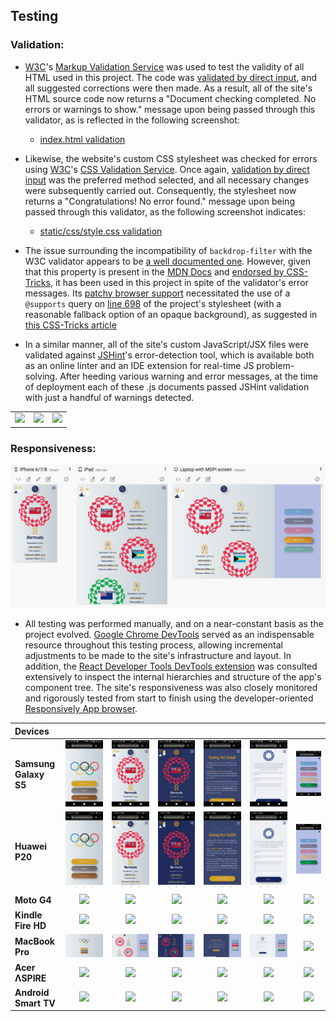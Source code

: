 ## Testing

### Validation:

- [W3C](https://www.w3.org/)'s [Markup Validation Service](https://validator.w3.org/) was used to test the validity of all HTML used in this project. The code was [validated by direct input](https://validator.w3.org/#validate_by_input), and all suggested corrections were then made. As a result, all of the site's HTML source code now returns a "Document checking completed. No errors or warnings to show." message upon being passed through this validator, as is reflected in the following screenshot:

  - [index.html validation](docs/images/validation/html-validation.png)

- Likewise, the website's custom CSS stylesheet was checked for errors using [W3C](https://www.w3.org/)'s [CSS Validation Service](https://jigsaw.w3.org/css-validator/). Once again, [validation by direct input](https://jigsaw.w3.org/css-validator/#validate_by_input) was the preferred method selected, and all necessary changes were subsequently carried out. Consequently, the stylesheet now returns a "Congratulations! No error found." message upon being passed through this validator, as the following screenshot indicates:
  - [static/css/style.css validation](docs/images/validation/css-validation.png)
- The issue surrounding the incompatibility of `backdrop-filter` with the W3C validator appears to be [a well documented one](https://github.com/w3c/css-validator/issues/289). However, given that this property is present in the [MDN Docs](https://developer.mozilla.org/en-US/docs/Web/CSS/backdrop-filter) and [endorsed by CSS-Tricks](https://css-tricks.com/almanac/properties/b/backdrop-filter/), it has been used in this project in spite of the validator's error messages. Its [patchy browser support](https://caniuse.com/css-backdrop-filter) necessitated the use of a `@supports` query on [line 698](static/css/style.css) of the project's stylesheet (with a reasonable fallback option of an opaque background), as suggested in [this CSS-Tricks article](https://css-tricks.com/almanac/properties/b/backdrop-filter/)

- In a similar manner, all of the site's custom JavaScript/JSX files were validated against [JSHint](https://jshint.com/)'s error-detection tool, which is available both as an online linter and an IDE extension for real-time JS problem-solving. After heeding various warning and error messages, at the time of deployment each of these .js documents passed JSHint validation with just a handful of warnings detected.

|                                                                                                                                        |                                                                                                                                       |                                                                                                                                      |
| :------------------------------------------------------------------------------------------------------------------------------------: | :-----------------------------------------------------------------------------------------------------------------------------------: | :----------------------------------------------------------------------------------------------------------------------------------: |
| ![](https://raw.githubusercontent.com/loosenthedark/brew-barberista-landing-page/main/docs/images/validation/html-validation-icon.png) | ![](https://raw.githubusercontent.com/loosenthedark/brew-barberista-landing-page/main/docs/images/validation/css-validation-icon.png) | ![](https://raw.githubusercontent.com/loosenthedark/brew-barberista-landing-page/main/docs/images/validation/js-validation-icon.png) |

### Responsiveness:

![Going for Gold Medallists page responsive above-the-fold device mockups viewed in the Responsively App browser](docs/images/screenshots/mockups/gfg-medallists-responsively.png)

- All testing was performed manually, and on a near-constant basis as the project evolved. [Google Chrome DevTools](https://developers.google.com/web/tools/chrome-devtools/?utm_source=dcc&utm_medium=redirect&utm_campaign=2018Q2) served as an indispensable resource throughout this testing process, allowing incremental adjustments to be made to the site's infrastructure and layout. In addition, the [React Developer Tools DevTools extension](https://chrome.google.com/webstore/detail/react-developer-tools/fmkadmapgofadopljbjfkapdkoienihi?hl=en) was consulted extensively to inspect the internal hierarchies and structure of the app's component tree. The site's responsiveness was also closely monitored and rigorously tested from start to finish using the developer-oriented [Responsively App browser](https://responsively.app/).

| Devices               |                                                                         |                                                                         |                                                                         |                                                                         |                                                                         |                                                                         |
| :-------------------- | :---------------------------------------------------------------------: | :---------------------------------------------------------------------: | :---------------------------------------------------------------------: | :---------------------------------------------------------------------: | :---------------------------------------------------------------------: | :---------------------------------------------------------------------: |
| **Samsung Galaxy S5** | ![](docs/images/responsiveness/devices/samsung/samsung-galaxy-s5-1.jpg) | ![](docs/images/responsiveness/devices/samsung/samsung-galaxy-s5-2.jpg) | ![](docs/images/responsiveness/devices/samsung/samsung-galaxy-s5-3.jpg) | ![](docs/images/responsiveness/devices/samsung/samsung-galaxy-s5-4.jpg) | ![](docs/images/responsiveness/devices/samsung/samsung-galaxy-s5-5.jpg) | ![](docs/images/responsiveness/devices/samsung/samsung-galaxy-s5-6.jpg) |
| **Huawei P20**        |     ![](docs/images/responsiveness/devices/huawei/huawei-p20-1.jpg)     |     ![](docs/images/responsiveness/devices/huawei/huawei-p20-2.jpg)     |     ![](docs/images/responsiveness/devices/huawei/huawei-p20-3.jpg)     |     ![](docs/images/responsiveness/devices/huawei/huawei-p20-4.jpg)     |     ![](docs/images/responsiveness/devices/huawei/huawei-p20-5.jpg)     |     ![](docs/images/responsiveness/devices/huawei/huawei-p20-6.jpg)     |
| **Moto G4**           |       ![](docs/images/responsiveness/devices/moto/moto-g4-1.jpeg)       |       ![](docs/images/responsiveness/devices/moto/moto-g4-2.jpeg)       |       ![](docs/images/responsiveness/devices/moto/moto-g4-3.jpeg)       |       ![](docs/images/responsiveness/devices/moto/moto-g4-4.jpeg)       |       ![](docs/images/responsiveness/devices/moto/moto-g4-5.jpeg)       |       ![](docs/images/responsiveness/devices/moto/moto-g4-6.jpeg)       |
| **Kindle Fire HD**    |    ![](docs/images/responsiveness/devices/kindle/kindle-fire-1.png)     |    ![](docs/images/responsiveness/devices/kindle/kindle-fire-2.png)     |    ![](docs/images/responsiveness/devices/kindle/kindle-fire-3.png)     |    ![](docs/images/responsiveness/devices/kindle/kindle-fire-4.png)     |    ![](docs/images/responsiveness/devices/kindle/kindle-fire-5.png)     |    ![](docs/images/responsiveness/devices/kindle/kindle-fire-6.png)     |
| **MacBook Pro**       |    ![](docs/images/responsiveness/devices/macbook/macbook-pro-1.png)    |    ![](docs/images/responsiveness/devices/macbook/macbook-pro-2.png)    |    ![](docs/images/responsiveness/devices/macbook/macbook-pro-3.png)    |    ![](docs/images/responsiveness/devices/macbook/macbook-pro-4.png)    |    ![](docs/images/responsiveness/devices/macbook/macbook-pro-5.png)    |    ![](docs/images/responsiveness/devices/macbook/macbook-pro-6.png)    |
| **Acer ΛSPIRE**       |         ![](docs/images/responsiveness/devices/acer/acer-1.png)         |         ![](docs/images/responsiveness/devices/acer/acer-2.png)         |         ![](docs/images/responsiveness/devices/acer/acer-3.png)         |         ![](docs/images/responsiveness/devices/acer/acer-4.png)         |         ![](docs/images/responsiveness/devices/acer/acer-5.png)         |         ![](docs/images/responsiveness/devices/acer/acer-6.png)         |
| **Android Smart TV**  |    ![](docs/images/responsiveness/devices/android/android-tv-1.jpg)     |    ![](docs/images/responsiveness/devices/android/android-tv-2.jpg)     |    ![](docs/images/responsiveness/devices/android/android-tv-3.jpg)     |    ![](docs/images/responsiveness/devices/android/android-tv-4.jpg)     |    ![](docs/images/responsiveness/devices/android/android-tv-5.jpg)     |    ![](docs/images/responsiveness/devices/android/android-tv-6.jpg)     |
